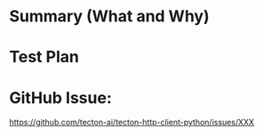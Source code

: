 # Summary (What and Why)

<!--
Short summary of your change and why are you making it (at least 1-2 sentences). Include any additional notes that would be helpful for reviewers if necessary.
-->

# Test Plan

<!--
How have you tested (or planning to test) this change?
-->

# GitHub Issue:

https://github.com/tecton-ai/tecton-http-client-python/issues/XXX
